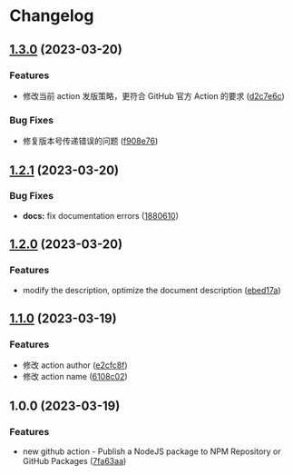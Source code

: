 # Changelog

## [1.3.0](https://github.com/cloudcome/publish-node-package-action/compare/v1.2.1...v1.3.0) (2023-03-20)


### Features

* 修改当前 action 发版策略，更符合 GitHub 官方 Action 的要求 ([d2c7e6c](https://github.com/cloudcome/publish-node-package-action/commit/d2c7e6c5ed33d9c3607c1cb2cfbd8f3d43a2cbb1))


### Bug Fixes

* 修复版本号传递错误的问题 ([f908e76](https://github.com/cloudcome/publish-node-package-action/commit/f908e76d2ae0e5f538256cc79360eb6ac34eb221))

## [1.2.1](https://github.com/cloudcome/publish-node-package-action/compare/v1.2.0...v1.2.1) (2023-03-20)


### Bug Fixes

* **docs:** fix documentation errors ([1880610](https://github.com/cloudcome/publish-node-package-action/commit/188061070b11783051533896092c892561ac618b))

## [1.2.0](https://github.com/cloudcome/publish-node-package-action/compare/v1.1.0...v1.2.0) (2023-03-20)


### Features

* modify the description, optimize the document description ([ebed17a](https://github.com/cloudcome/publish-node-package-action/commit/ebed17a8772acd8e4ea56977dcb67201bce5b960))

## [1.1.0](https://github.com/cloudcome/publish-node-package-action/compare/v1.0.0...v1.1.0) (2023-03-19)

### Features

- 修改 action author ([e2cfc8f](https://github.com/cloudcome/publish-node-package-action/commit/e2cfc8f772444b97394955fde9556d06339eea5a))
- 修改 action name ([6108c02](https://github.com/cloudcome/publish-node-package-action/commit/6108c02c56b9c3853c4b25763e2e5aa2d8ab3738))

## 1.0.0 (2023-03-19)

### Features

- new github action - Publish a NodeJS package to NPM Repository or GitHub Packages ([7fa63aa](https://github.com/cloudcome/publish-node-package-action/commit/7fa63aab5a82e0c024fade5222c20a46732683d1))
